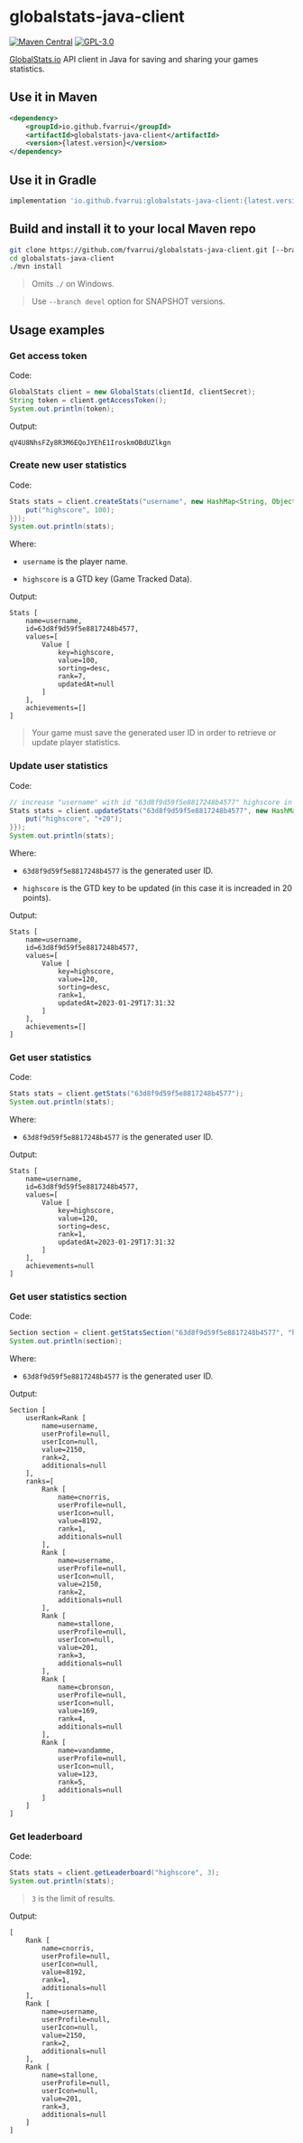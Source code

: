 # globalstats-java-client

[![Maven Central](http://img.shields.io/maven-central/v/io.github.fvarrui/globalstats-java-client)](https://search.maven.org/artifact/io.github.fvarrui/globalstats-java-client)
[![GPL-3.0](https://img.shields.io/badge/license-GPL--3.0-%250778B9.svg)](https://www.gnu.org/licenses/gpl-3.0.html)

[GlobalStats.io](https://globalstats.io/) API client in Java for saving and sharing your games statistics.

## Use it in Maven

```xml
<dependency>
    <groupId>io.github.fvarrui</groupId>
    <artifactId>globalstats-java-client</artifactId>
    <version>{latest.version}</version>
</dependency>
```

## Use it in Gradle

```groovy
implementation 'io.github.fvarrui:globalstats-java-client:{latest.version}'
```

## Build and install it to your local Maven repo

```bash
git clone https://github.com/fvarrui/globalstats-java-client.git [--branch devel]
cd globalstats-java-client
./mvn install
```

> Omits `./` on Windows.

> Use `--branch devel` option for SNAPSHOT versions.

## Usage examples

### Get access token

Code:

```java
GlobalStats client = new GlobalStats(clientId, clientSecret);
String token = client.getAccessToken();
System.out.println(token);
```

Output:

```
qV4U8NhsFZy8R3M6EQoJYEhE1IroskmOBdUZlkgn
```

### Create new user statistics

Code:

```java
Stats stats = client.createStats("username", new HashMap<String, Object>() {{
    put("highscore", 100);
}});
System.out.println(stats);
```

Where:

- `username` is the player name.

- `highscore` is a GTD key (Game Tracked Data).

Output:

```
Stats [
    name=username,     
    id=63d8f9d59f5e8817248b4577, 
    values=[
        Value [
            key=highscore, 
            value=100, 
            sorting=desc, 
            rank=7, 
            updatedAt=null
        ]
    ], 
    achievements=[]
]
```

> Your game must save the generated user ID in order to retrieve or update player statistics.

### Update user statistics

Code:

```java
// increase "username" with id "63d8f9d59f5e8817248b4577" highscore in 20 points
Stats stats = client.updateStats("63d8f9d59f5e8817248b4577", new HashMap<String, Object>() {{
    put("highscore", "+20");
}});
System.out.println(stats);
```

Where:

- `63d8f9d59f5e8817248b4577` is the generated user ID.

- `highscore` is the GTD key to be updated (in this case it is increaded in 20 points).

Output:

```
Stats [
    name=username, 
    id=63d8f9d59f5e8817248b4577, 
    values=[
        Value [
            key=highscore, 
            value=120, 
            sorting=desc, 
            rank=1, 
            updatedAt=2023-01-29T17:31:32
        ]
    ], 
    achievements=[]
]
```

### Get user statistics

Code:

```java
Stats stats = client.getStats("63d8f9d59f5e8817248b4577");
System.out.println(stats);
```

Where:

- `63d8f9d59f5e8817248b4577` is the generated user ID.

Output:

```
Stats [
    name=username, 
    id=63d8f9d59f5e8817248b4577, 
    values=[
        Value [
            key=highscore, 
            value=120, 
            sorting=desc, 
            rank=1, 
            updatedAt=2023-01-29T17:31:32
        ]
    ], 
    achievements=null
]
```

### Get user statistics section

Code:

```java
Section section = client.getStatsSection("63d8f9d59f5e8817248b4577", "highscore");
System.out.println(section);
```

Where:

- `63d8f9d59f5e8817248b4577` is the generated user ID.

Output:

```
Section [
    userRank=Rank [
        name=username, 
        userProfile=null, 
        userIcon=null, 
        value=2150, 
        rank=2, 
        additionals=null
    ], 
    ranks=[
        Rank [
            name=cnorris, 
            userProfile=null, 
            userIcon=null, 
            value=8192, 
            rank=1, 
            additionals=null
        ], 
        Rank [
        	name=username, 
            userProfile=null, 
            userIcon=null, 
            value=2150, 
            rank=2, 
            additionals=null
        ], 
        Rank [
            name=stallone, 
            userProfile=null, 
            userIcon=null, 
            value=201, 
            rank=3, 
            additionals=null
        ], 
        Rank [
            name=cbronson, 
            userProfile=null, 
            userIcon=null, 
            value=169, 
            rank=4, 
            additionals=null
        ], 
        Rank [
            name=vandamme, 
            userProfile=null, 
            userIcon=null, 
            value=123, 
            rank=5, 
            additionals=null
        ]
    ]
]
```

### Get leaderboard

Code:

```java
Stats stats = client.getLeaderboard("highscore", 3);
System.out.println(stats);
```

> `3` is the limit of results.

Output:

```
[
    Rank [
        name=cnorris, 
        userProfile=null, 
        userIcon=null, 
        value=8192, 
        rank=1, 
        additionals=null
    ], 
    Rank [
        name=username, 
        userProfile=null, 
        userIcon=null, 
        value=2150, 
        rank=2, 
        additionals=null
    ], 
    Rank [
        name=stallone, 
        userProfile=null, 
        userIcon=null, 
        value=201, 
        rank=3, 
        additionals=null
    ]
]
```
